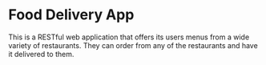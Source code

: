 # Food Delivery App
This is a RESTful web application that offers its users menus from a wide variety of restaurants. They can order from any of the restaurants and have it delivered to them.

